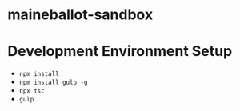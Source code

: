 # maineballot-sandbox

# Development Environment Setup
* `npm install`
* `npm install gulp -g`
* `npx tsc`
* `gulp`